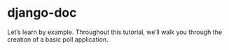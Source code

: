 # django-doc
Let’s learn by example.  Throughout this tutorial, we’ll walk you through the creation of a basic poll application.
